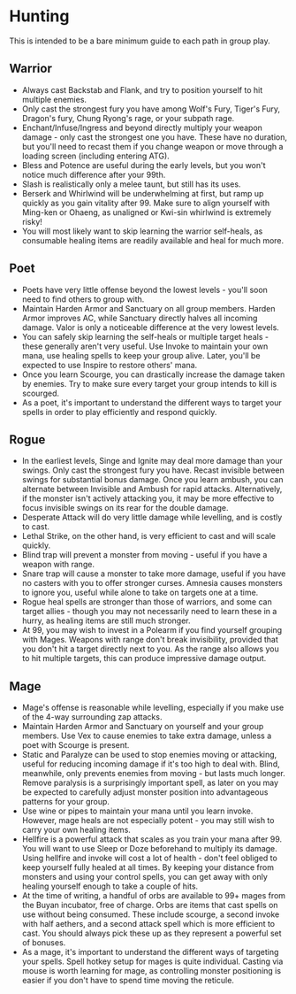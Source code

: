 # Hunting

This is intended to be a bare minimum guide to each path in group play.

## Warrior

- Always cast Backstab and Flank, and try to position yourself to hit multiple enemies.
- Only cast the strongest fury you have among Wolf's Fury, Tiger's Fury, Dragon's fury, Chung Ryong's rage, or your subpath rage.
- Enchant/Infuse/Ingress and beyond directly multiply your weapon damage - only cast the strongest one you have. These have no duration, but you'll need to recast them if you change weapon or move through a loading screen (including entering ATG).
- Bless and Potence are useful during the early levels, but you won't notice much difference after your 99th.
- Slash is realistically only a melee taunt, but still has its uses.
- Berserk and Whirlwind will be underwhelming at first, but ramp up quickly as you gain vitality after 99. Make sure to align yourself with Ming-ken or Ohaeng, as unaligned or Kwi-sin whirlwind is extremely risky!
- You will most likely want to skip learning the warrior self-heals, as consumable healing items are readily available and heal for much more.

## Poet

- Poets have very little offense beyond the lowest levels - you'll soon need to find others to group with.
- Maintain Harden Armor and Sanctuary on all group members. Harden Armor improves AC, while Sanctuary directly halves all incoming damage. Valor is only a noticeable difference at the very lowest levels.
- You can safely skip learning the self-heals or multiple target heals - these generally aren't very useful. Use Invoke to maintain your own mana, use healing spells to keep your group alive. Later, you'll be expected to use Inspire to restore others' mana.
- Once you learn Scourge, you can drastically increase the damage taken by enemies. Try to make sure every target your group intends to kill is scourged.
- As a poet, it's important to understand the different ways to target your spells in order to play efficiently and respond quickly.

## Rogue

- In the earliest levels, Singe and Ignite may deal more damage than your swings. Only cast the strongest fury you have. Recast invisible between swings for substantial bonus damage. Once you learn ambush, you can alternate between Invisible and Ambush for rapid attacks. Alternatively, if the monster isn't actively attacking you, it may be more effective to focus invisible swings on its rear for the double damage.
- Desperate Attack will do very little damage while levelling, and is costly to cast.
- Lethal Strike, on the other hand, is very efficient to cast and will scale quickly.
- Blind trap will prevent a monster from moving - useful if you have a weapon with range.
- Snare trap will cause a monster to take more damage, useful if you have no casters with you to offer stronger curses. Amnesia causes monsters to ignore you, useful while alone to take on targets one at a time.
- Rogue heal spells are stronger than those of warriors, and some can target allies - though you may not necessarily need to learn these in a hurry, as healing items are still much stronger.
- At 99, you may wish to invest in a Polearm if you find yourself grouping with Mages. Weapons with range don't break invisibility, provided that you don't hit a target directly next to you. As the range also allows you to hit multiple targets, this can produce impressive damage output.

## Mage

- Mage's offense is reasonable while levelling, especially if you make use of the 4-way surrounding zap attacks.
- Maintain Harden Armor and Sanctuary on yourself and your group members. Use Vex to cause enemies to take extra damage, unless a poet with Scourge is present.
- Static and Paralyze can be used to stop enemies moving or attacking, useful for reducing incoming damage if it's too high to deal with. Blind, meanwhile, only prevents enemies from moving - but lasts much longer. Remove paralysis is a surprisingly important spell, as later on you may be expected to carefully adjust monster position into advantageous patterns for your group.
- Use wine or pipes to maintain your mana until you learn invoke. However, mage heals are not especially potent - you may still wish to carry your own healing items.
- Hellfire is a powerful attack that scales as you train your mana after 99. You will want to use Sleep or Doze beforehand to multiply its damage. Using hellfire and invoke will cost a lot of health - don't feel obliged to keep yourself fully healed at all times. By keeping your distance from monsters and using your control spells, you can get away with only healing yourself enough to take a couple of hits.
- At the time of writing, a handful of orbs are available to 99+ mages from the Buyan incubator, free of charge. Orbs are items that cast spells on use without being consumed. These include scourge, a second invoke with half aethers, and a second attack spell which is more efficient to cast. You should always pick these up as they represent a powerful set of bonuses.
- As a mage, it's important to understand the different ways of targeting your spells. Spell hotkey setup for mages is quite individual. Casting via mouse is worth learning for mage, as controlling monster positioning is easier if you don't have to spend time moving the reticule.